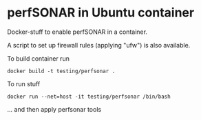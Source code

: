 # perfSONAR in Ubuntu container

Docker-stuff to enable perfSONAR in a container.

A script to set up firewall rules (applying "ufw") is also available.

To build container run

    docker build -t testing/perfsonar .

To run stuff

    docker run --net=host -it testing/perfsonar /bin/bash
	
... and then apply perfsonar tools

